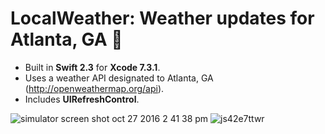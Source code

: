 # LocalWeather: Weather updates for Atlanta, GA 🍑


* Built in **Swift 2.3** for **Xcode 7.3.1**.
* Uses a weather API designated to Atlanta, GA (http://openweathermap.org/api).
* Includes **UIRefreshControl**.


![simulator screen shot oct 27 2016 2 41 38 pm](https://cloud.githubusercontent.com/assets/21044119/19780946/376f215e-9c55-11e6-9249-1cbef020e72b.png) ![js42e7ttwr](https://cloud.githubusercontent.com/assets/21044119/19780636/e3f51476-9c53-11e6-871e-d7c4f3a7f1d1.gif)


